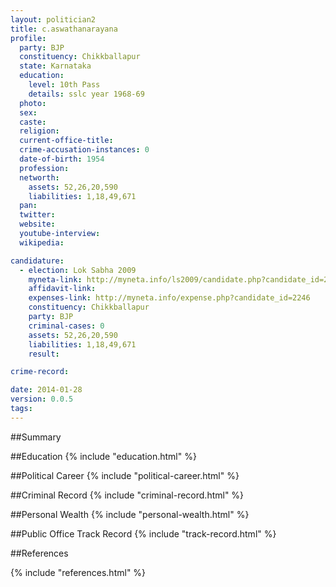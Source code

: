 ```yaml
---
layout: politician2
title: c.aswathanarayana
profile: 
  party: BJP
  constituency: Chikkballapur
  state: Karnataka
  education: 
    level: 10th Pass
    details: sslc year 1968-69
  photo: 
  sex: 
  caste: 
  religion: 
  current-office-title: 
  crime-accusation-instances: 0
  date-of-birth: 1954
  profession: 
  networth: 
    assets: 52,26,20,590
    liabilities: 1,18,49,671
  pan: 
  twitter: 
  website: 
  youtube-interview: 
  wikipedia: 

candidature: 
  - election: Lok Sabha 2009
    myneta-link: http://myneta.info/ls2009/candidate.php?candidate_id=2246
    affidavit-link: 
    expenses-link: http://myneta.info/expense.php?candidate_id=2246
    constituency: Chikkballapur 
    party: BJP
    criminal-cases: 0
    assets: 52,26,20,590
    liabilities: 1,18,49,671
    result:  

crime-record: 

date: 2014-01-28
version: 0.0.5
tags: 
---
```

##Summary


##Education
{% include "education.html" %}


##Political Career
{% include "political-career.html" %}


##Criminal Record
{% include "criminal-record.html" %}


##Personal Wealth
{% include "personal-wealth.html" %}


##Public Office Track Record
{% include "track-record.html" %}


##References


{% include "references.html" %}